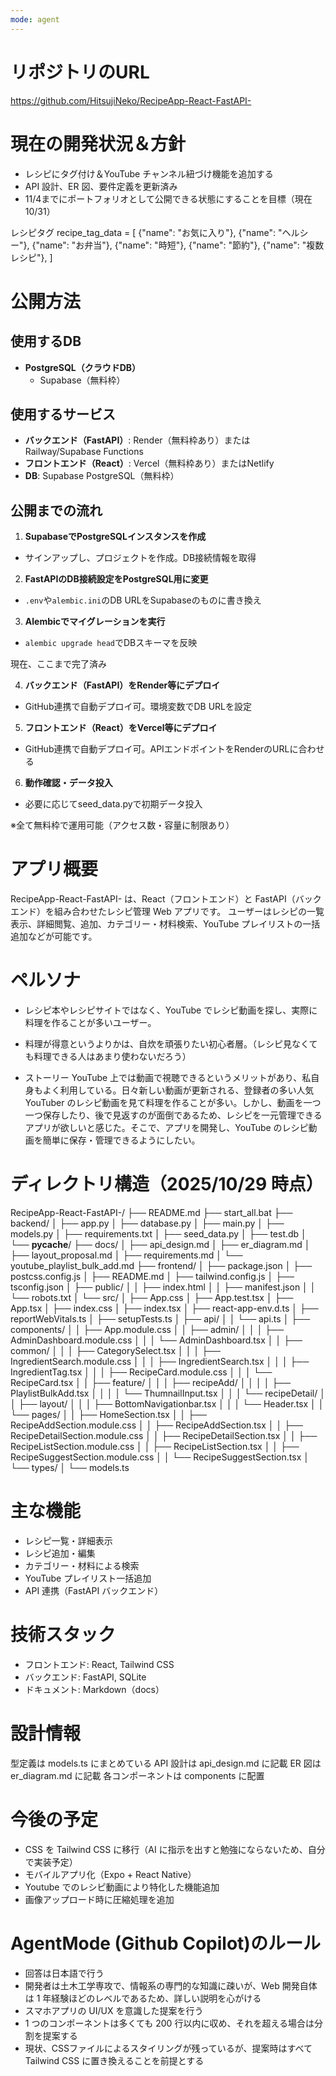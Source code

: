 ```yaml
---
mode: agent
---
```

# リポジトリのURL
https://github.com/HitsujiNeko/RecipeApp-React-FastAPI-

# 現在の開発状況＆方針

- レシピにタグ付け＆YouTube チャンネル紐づけ機能を追加する
- API 設計、ER 図、要件定義を更新済み
- 11/4までにポートフォリオとして公開できる状態にすることを目標（現在10/31）

レシピタグ
recipe_tag_data = [
    {"name": "お気に入り"},
    {"name": "ヘルシー"},
    {"name": "お弁当"},
    {"name": "時短"},
    {"name": "節約"},
    {"name": "複数レシピ"},
]

# 公開方法

## 使用するDB
- **PostgreSQL（クラウドDB）**
  - Supabase（無料枠）

## 使用するサービス
- **バックエンド（FastAPI）**: Render（無料枠あり）またはRailway/Supabase Functions
- **フロントエンド（React）**: Vercel（無料枠あり）またはNetlify
- **DB**: Supabase PostgreSQL（無料枠）

## 公開までの流れ
1. **SupabaseでPostgreSQLインスタンスを作成**
  - サインアップし、プロジェクトを作成。DB接続情報を取得
2. **FastAPIのDB接続設定をPostgreSQL用に変更**
  - `.env`や`alembic.ini`のDB URLをSupabaseのものに書き換え
3. **Alembicでマイグレーションを実行**
  - `alembic upgrade head`でDBスキーマを反映　

現在、ここまで完了済み

4. **バックエンド（FastAPI）をRender等にデプロイ**
  - GitHub連携で自動デプロイ可。環境変数でDB URLを設定
5. **フロントエンド（React）をVercel等にデプロイ**
  - GitHub連携で自動デプロイ可。APIエンドポイントをRenderのURLに合わせる
6. **動作確認・データ投入**
  - 必要に応じてseed_data.pyで初期データ投入

※全て無料枠で運用可能（アクセス数・容量に制限あり）

# アプリ概要

RecipeApp-React-FastAPI- は、React（フロントエンド）と FastAPI（バックエンド）を組み合わせたレシピ管理 Web アプリです。
ユーザーはレシピの一覧表示、詳細閲覧、追加、カテゴリー・材料検索、YouTube プレイリストの一括追加などが可能です。

# ペルソナ

- レシピ本やレシピサイトではなく、YouTube でレシピ動画を探し、実際に料理を作ることが多いユーザー。
- 料理が得意というよりかは、自炊を頑張りたい初心者層。（レシピ見なくても料理できる人はあまり使わないだろう）

- ストーリー
  YouTube 上では動画で視聴できるというメリットがあり、私自身もよく利用している。日々新しい動画が更新される、登録者の多い人気 YouTuber のレシピ動画を見て料理を作ることが多い。しかし、動画を一つ一つ保存したり、後で見返すのが面倒であるため、レシピを一元管理できるアプリが欲しいと感じた。そこで、アプリを開発し、YouTube のレシピ動画を簡単に保存・管理できるようにしたい。

# ディレクトリ構造（2025/10/29 時点）

RecipeApp-React-FastAPI-/
├── README.md
├── start_all.bat
├── backend/
│ ├── app.py
│ ├── database.py
│ ├── main.py
│ ├── models.py
│ ├── requirements.txt
│ ├── seed_data.py
│ ├── test.db
│ └── **pycache**/
├── docs/
│ ├── api_design.md
│ ├── er_diagram.md
│ ├── layout_proposal.md
│ ├── requirements.md
│ └── youtube_playlist_bulk_add.md
├── frontend/
│ ├── package.json
│ ├── postcss.config.js
│ ├── README.md
│ ├── tailwind.config.js
│ ├── tsconfig.json
│ ├── public/
│ │ ├── index.html
│ │ ├── manifest.json
│ │ └── robots.txt
│ └── src/
│ ├── App.css
│ ├── App.test.tsx
│ ├── App.tsx
│ ├── index.css
│ ├── index.tsx
│ ├── react-app-env.d.ts
│ ├── reportWebVitals.ts
│ ├── setupTests.ts
│ ├── api/
│ │ └── api.ts
│ ├── components/
│ │ ├── App.module.css
│ │ ├── admin/
│ │ │ ├── AdminDashboard.module.css
│ │ │ └── AdminDashboard.tsx
│ │ ├── common/
│ │ │ ├── CategorySelect.tsx
│ │ │ ├── IngredientSearch.module.css
│ │ │ ├── IngredientSearch.tsx
│ │ │ ├── IngredientTag.tsx
│ │ │ ├── RecipeCard.module.css
│ │ │ └── RecipeCard.tsx
│ │ ├── feature/
│ │ │ ├── recipeAdd/
│ │ │ │ ├── PlaylistBulkAdd.tsx
│ │ │ │ └── ThumnailInput.tsx
│ │ │ └── recipeDetail/
│ │ ├── layout/
│ │ │ ├── BottomNavigationbar.tsx
│ │ │ └── Header.tsx
│ │ └── pages/
│ │ ├── HomeSection.tsx
│ │ ├── RecipeAddSection.module.css
│ │ ├── RecipeAddSection.tsx
│ │ ├── RecipeDetailSection.module.css
│ │ ├── RecipeDetailSection.tsx
│ │ ├── RecipeListSection.module.css
│ │ ├── RecipeListSection.tsx
│ │ ├── RecipeSuggestSection.module.css
│ │ └── RecipeSuggestSection.tsx
│ └── types/
│ └── models.ts

# 主な機能

- レシピ一覧・詳細表示
- レシピ追加・編集
- カテゴリー・材料による検索
- YouTube プレイリスト一括追加
- API 連携（FastAPI バックエンド）

# 技術スタック

- フロントエンド: React, Tailwind CSS
- バックエンド: FastAPI, SQLite
- ドキュメント: Markdown（docs）

# 設計情報

型定義は models.ts にまとめている
API 設計は api_design.md に記載
ER 図は er_diagram.md に記載
各コンポーネントは components に配置

# 今後の予定

- CSS を Tailwind CSS に移行（AI に指示を出すと勉強にならないため、自分で実装予定）
- モバイルアプリ化（Expo + React Native）
- Youtube でのレシピ動画により特化した機能追加
- 画像アップロード時に圧縮処理を追加

# AgentMode (Github Copilot)のルール

- 回答は日本語で行う
- 開発者は土木工学専攻で、情報系の専門的な知識に疎いが、Web 開発自体は 1 年経験ほどのレベルであるため、詳しい説明を心がける
- スマホアプリの UI/UX を意識した提案を行う
- 1 つのコンポーネントは多くても 200 行以内に収め、それを超える場合は分割を提案する
- 現状、CSSファイルによるスタイリングが残っているが、提案時はすべて Tailwind CSS に置き換えることを前提とする
